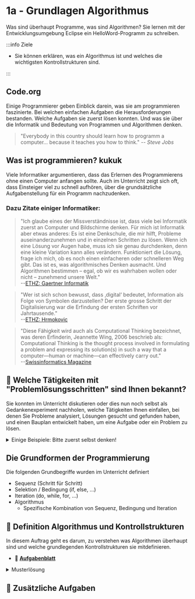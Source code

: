 # 1a - Grundlagen Algorithmus

Was sind überhaupt Programme, was sind Algorithmen? Sie lernen mit der
Entwicklungsumgebung Eclipse ein HelloWord-Programm zu schreiben.

:::info Ziele

- Sie können erklären, was ein Algorithmus ist und welches die wichtigsten
  Kontrollstrukturen sind.

:::

## Code.org

<div class="grid"><div>

Einige Programmierer geben Einblick darein, was sie am programmieren
faszinierte. Bei welchen einfachen Aufgaben die Herausforderungen bestanden.
Welche Aufgaben sie zuerst lösen konnten. Und was sie über die Informatik und
Bedeutung von Programmen und Algorithmen denken.

> "Everybody in this country should learn how to programm a computer... because
> it teaches you how to think." _--&nbsp;Steve Jobs_

</div><div>

<YouTube id="nKIu9yen5nc" />

</div></div>

## Was ist programmieren? kukuk

Viele Informatiker argumentieren, dass das Erlernen des Programmierens ohne
einen Computer anfangen sollte. Auch im Unterricht zeigt sich oft, dass
Einsteiger viel zu schnell aufhören, über die grundsätzliche Aufgabenstellung
für ein Programm nachzudenken.

### Dazu Zitate einiger Informatiker:

> "Ich glaube eines der Missverständnisse ist, dass viele bei Informatik zuerst
> an Computer und Bildschirme denken. Für mich ist Informatik aber etwas
> anderes: Es ist eine Denkschule, die mir hilft, Probleme auseinanderzunehmen
> und in einzelnen Schritten zu lösen. Wenn ich eine Lösung vor Augen habe, muss
> ich sie genau durchdenken, denn eine kleine Variation kann alles verändern.
> Funktioniert die Lösung, frage ich mich, ob es noch einen einfacheren oder
> schnelleren Weg gibt. Das ist es, was algorithmisches Denken ausmacht. Und
> Algorithmen bestimmen – egal, ob wir es wahrhaben wollen oder nicht –
> zunehmend unsere Welt."<br/>
> --[ETHZ: Gaertner Informatik](https://www.ethz.ch/de/news-und-veranstaltungen/eth-news/news/2018/05/gaertner-informatik-weltsprache-fuer-kinder.html)

> "Wer ist sich schon bewusst, dass ‚digital‘ bedeutet, Information als Folge
> von Symbolen darzustellen? Der erste grosse Schritt der Digitalisierung war
> die Erfindung der ersten Schriften vor Jahrtausende."<br/>
> --[ETHZ: Hrmokovic](https://www.ethz.ch/content/main/de/news-und-veranstaltungen/eth-news/news/2018/07/blog-hromkovic-informatikunterricht.html)

> "Diese Fähigkeit wird auch als Computational Thinking bezeichnet, was deren
> Erfinderin, Jeannette Wing, 2006 beschrieb als: Computational Thinking is the
> thought process involved in formulating a problem and expressing its
> solution(s) in such a way that a computer—human or machine—can effectively
> carry out."<br/>
> --[Swissinformatics Magazine](https://magazine.swissinformatics.org/de/computational-thinking-%E2%89%A0-programming/)

## :pencil: Welche Tätigkeiten mit "Problemlösungsschritten" sind Ihnen bekannt?

Sie konnten im Unterricht diskutieren oder dies nun noch selbst als
Gedankenexperiment nachholen, welche Tätigkeiten Ihnen einfallen, bei denen Sie
Probleme analysiert, Lösungen gesucht und gefunden haben, und einen Bauplan
entwickelt haben, um eine Aufgabe oder ein Problem zu lösen.

<details><summary>Einige Beispiele: Bitte zuerst selbst denken!</summary>

Hier einige Beispiele von Tätigkeiten, die es erforderlich machen, Probleme
auseinanderzunehmen und in einzelnen Schritten zu lösen.

- Anleitung zum Aufbau einer kleinen LEGO-Welt
- Anleitung zum Aufbauen eines Schrankes
- Lösungsvorgehen für einfarbige Flächen beim Rubix-Cube
- Mise-en-place und die Umsetzung eines Kochrezeptes

</details>

## Die Grundformen der Programmierung

Die folgenden Grundbegriffe wurden im Unterricht definiert

- Sequenz (Schritt für Schritt)
- Selektion / Bedingung (if, else, ...)
- Iteration (do, while, for, ...)
- Algorithmus
  - Spezifische Kombination von Sequenz, Bedingung und Iteration

## :pencil: Definition Algorithmus und Kontrollstrukturen

In diesem Auftrag geht es darum, zu verstehen was Algorithmen überhaupt sind und
welche grundlegenden Kontrollstrukturen sie mitdefinieren.

- :link:
  [**Aufgabenblatt**](https://drive.google.com/file/d/1ToXES69-oAbJMEc9H9H4NJ404kYyDtIe/view)

<details><summary>Musterlösung</summary>

:link:
[**Ausgefülltes Aufgabenblatt**](https://drive.google.com/file/d/1-j3JmnWYRX8tI3H8-T-2K5RE-FV5YWdO/view)

- Ein Algorithmus ist eine endliche Folge (Ablauf) aus eindeutigen und
  ausführbaren Anweisungen.
- Ein Programm ist ein Algorithmus, der in einer formalisierten Sprache
  abgefasst ist und maschinell ausgeführt werden kann.
- Eine lineare Folge von Anweisungen nennt man Sequenz.
  - Ein Viereck zeichnen.
  - Die Wörter Hello, World hintereinander ausgeben.
  - ...
- Wenn eine Sequenz in zwei Sequenzen verzweigt, spricht man von Selektion.
- Die Wiederholung eines Abschnitts einer Sequenz wird als Iteration bezeichnet.

**Kein Algorithmus sind:**

- einschlafen
- aufstehen
- Emotionen
- Moral

</details>

## :pencil: Zusätzliche Aufgaben

<DocCardList />
